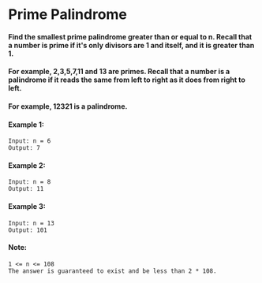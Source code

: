 # Prime Palindrome

#### Find the smallest prime palindrome greater than or equal to n. Recall that a number is prime if it's only divisors are 1 and itself, and it is greater than 1. 

#### For example, 2,3,5,7,11 and 13 are primes. Recall that a number is a palindrome if it reads the same from left to right as it does from right to left. 

#### For example, 12321 is a palindrome.

 

#### Example 1:

    Input: n = 6
    Output: 7

#### Example 2:

    Input: n = 8
    Output: 11

#### Example 3:

    Input: n = 13
    Output: 101

#### Note:

    1 <= n <= 108
    The answer is guaranteed to exist and be less than 2 * 108.

